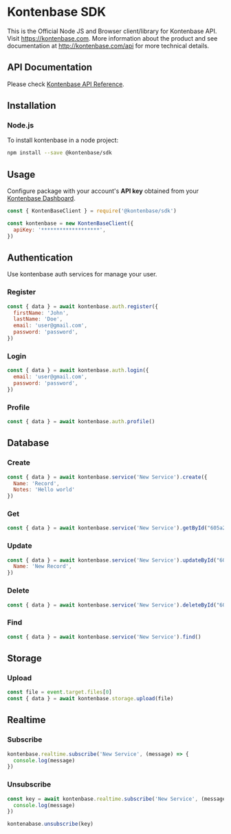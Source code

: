 # Kontenbase SDK

This is the Official Node JS and Browser client/library for Kontenbase API. Visit https://kontenbase.com. More information about the product and see documentation at http://kontenbase.com/api for more technical details.

## API Documentation

Please check [Kontenbase API Reference](http:/kontenbase.com/api).

## Installation

### Node.js

To install kontenbase in a node project:

```bash
npm install --save @kontenbase/sdk
```


## Usage

Configure package with your account's **API key** obtained from your [Kontenbase Dashboard](https://kontenbase.com).

```js
const { KontenBaseClient } = require('@kontenbase/sdk')

const kontenbase = new KontenBaseClient({
  apiKey: '*******************',
})
```

## Authentication

Use kontenbase auth services for manage your user.

### Register

```js
const { data } = await kontenbase.auth.register({
  firstName: 'John',
  lastName: 'Doe',
  email: 'user@gmail.com',
  password: 'password',
})
```

### Login

```js
const { data } = await kontenbase.auth.login({
  email: 'user@gmail.com',
  password: 'password',
})
```

### Profile

```js
const { data } = await kontenbase.auth.profile()
```

## Database 

### Create
```js
const { data } = await kontenbase.service('New Service').create({
  Name: 'Record',
  Notes: 'Hello world'
})
```

### Get
```js
const { data } = await kontenbase.service('New Service').getById("605a251d7b8678bf6811k3b1")
```

### Update
```js
const { data } = await kontenbase.service('New Service').updateById("605a251d7b8678bf6811k3b1", {
  Name: 'New Record',
})
```

### Delete
```js
const { data } = await kontenbase.service('New Service').deleteById("605a251d7b8678bf6811k3b1")
```

### Find
```js
const { data } = await kontenbase.service('New Service').find()
```

## Storage
### Upload
```js
const file = event.target.files[0]
const { data } = await kontenbase.storage.upload(file)
```

## Realtime
### Subscribe
```js
kontenbase.realtime.subscribe('New Service', (message) => {
  console.log(message)
})
```

### Unsubscribe
```js
const key = await kontenbase.realtime.subscribe('New Service', (message) => {
  console.log(message)
})

kontenabase.unsubscribe(key)
```